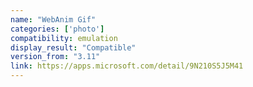 ```yaml
---
name: "WebAnim Gif"
categories: ['photo']
compatibility: emulation
display_result: "Compatible"
version_from: "3.11"
link: https://apps.microsoft.com/detail/9N210S5J5M41
---
```

